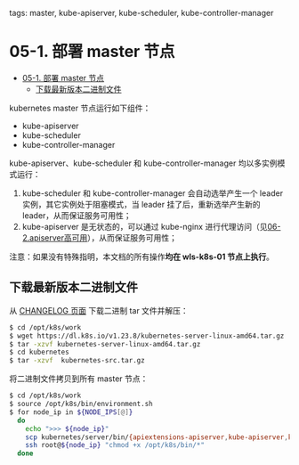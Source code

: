 tags: master, kube-apiserver, kube-scheduler, kube-controller-manager

# 05-1. 部署 master 节点

<!-- TOC -->

- [05-1. 部署 master 节点](#05-1-部署-master-节点)
    - [下载最新版本二进制文件](#下载最新版本二进制文件)

<!-- /TOC -->

kubernetes master 节点运行如下组件：
+ kube-apiserver
+ kube-scheduler
+ kube-controller-manager

kube-apiserver、kube-scheduler 和 kube-controller-manager 均以多实例模式运行：
1. kube-scheduler 和 kube-controller-manager 会自动选举产生一个 leader 实例，其它实例处于阻塞模式，当 leader 挂了后，重新选举产生新的 leader，从而保证服务可用性；
2. kube-apiserver 是无状态的，可以通过 kube-nginx 进行代理访问（见[06-2.apiserver高可用](06-2.apiserver高可用.md)），从而保证服务可用性；

注意：如果没有特殊指明，本文档的所有操作**均在 wls-k8s-01 节点上执行**。

## 下载最新版本二进制文件

从 [CHANGELOG 页面](https://github.com/kubernetes/kubernetes/blob/master/CHANGELOG/CHANGELOG-1.23.md) 下载二进制 tar 文件并解压：

``` bash
$ cd /opt/k8s/work
$ wget https://dl.k8s.io/v1.23.8/kubernetes-server-linux-amd64.tar.gz  # 自行解决翻墙问题
$ tar -xzvf kubernetes-server-linux-amd64.tar.gz
$ cd kubernetes
$ tar -xzvf  kubernetes-src.tar.gz
```

将二进制文件拷贝到所有 master 节点：

``` bash
$ cd /opt/k8s/work
$ source /opt/k8s/bin/environment.sh
$ for node_ip in ${NODE_IPS[@]}
  do
    echo ">>> ${node_ip}"
    scp kubernetes/server/bin/{apiextensions-apiserver,kube-apiserver,kube-controller-manager,kube-proxy,kube-scheduler,kubeadm,kubectl,kubelet,mounter} root@${node_ip}:/opt/k8s/bin/
    ssh root@${node_ip} "chmod +x /opt/k8s/bin/*"
  done
```